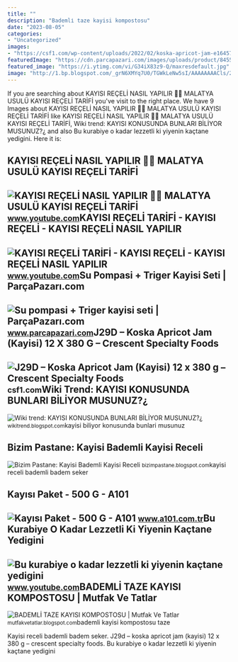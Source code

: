 ```yaml
---
title: ""
description: "Bademli̇ taze kayisi kompostosu"
date: "2023-08-05"
categories:
- "Uncategorized"
images:
- "https://csf1.com/wp-content/uploads/2022/02/koska-apricot-jam-e1645739595505.png"
featuredImage: "https://cdn.parcapazari.com/images/uploads/product/845520151846445_su-pompasi-triger-kayisi-seti.png"
featured_image: "https://i.ytimg.com/vi/G34iX83z9-Q/maxresdefault.jpg"
image: "http://1.bp.blogspot.com/_grN6XMYq7U0/TGWkLeNw5sI/AAAAAAAACls/2jduAc5acOw/s1600/cake+037.jpg"
---
```


If you are searching about KAYISI REÇELİ NASIL YAPILIR 💯🍑 MALATYA USULÜ KAYISI REÇELİ TARİFİ you've visit to the right place. We have 9 Images about KAYISI REÇELİ NASIL YAPILIR 💯🍑 MALATYA USULÜ KAYISI REÇELİ TARİFİ like KAYISI REÇELİ NASIL YAPILIR 💯🍑 MALATYA USULÜ KAYISI REÇELİ TARİFİ, Wiki trend: KAYISI KONUSUNDA BUNLARI BİLİYOR MUSUNUZ?¿ and also Bu kurabiye o kadar lezzetli ki yiyenin kaçtane yedigini. Here it is:

KAYISI REÇELİ NASIL YAPILIR 💯🍑 MALATYA USULÜ KAYISI REÇELİ TARİFİ
-----------------------------------------------------------------

 ![KAYISI REÇELİ NASIL YAPILIR 💯🍑 MALATYA USULÜ KAYISI REÇELİ TARİFİ](https://i.ytimg.com/vi/G34iX83z9-Q/maxresdefault.jpg) <small>www.youtube.com</small>KAYISI REÇELİ TARİFİ - KAYISI REÇELİ - KAYISI REÇELİ NASIL YAPILIR
------------------------------------------------------------------

 ![KAYISI REÇELİ TARİFİ - KAYISI REÇELİ - KAYISI REÇELİ NASIL YAPILIR](https://i.ytimg.com/vi/_rZ0Nevl1Og/maxresdefault.jpg) <small>www.youtube.com</small>Su Pompasi + Triger Kayisi Seti | ParçaPazarı.com
-------------------------------------------------

 ![Su pompasi + Triger kayisi seti | ParçaPazarı.com](https://cdn.parcapazari.com/images/uploads/product/845520151846445_su-pompasi-triger-kayisi-seti.png) <small>www.parcapazari.com</small>J29D – Koska Apricot Jam (Kayisi) 12 X 380 G – Crescent Specialty Foods
-----------------------------------------------------------------------

 ![J29D – Koska Apricot Jam (Kayisi) 12 x 380 g – Crescent Specialty Foods](https://csf1.com/wp-content/uploads/2022/02/koska-apricot-jam-e1645739595505.png) <small>csf1.com</small>Wiki Trend: KAYISI KONUSUNDA BUNLARI BİLİYOR MUSUNUZ?¿
------------------------------------------------------

 ![Wiki trend: KAYISI KONUSUNDA BUNLARI BİLİYOR MUSUNUZ?¿](https://4.bp.blogspot.com/-6bWSHjheU88/TVmkStvuGHI/AAAAAAAAB6g/BgoZf6mDw5M/s1600/apricot-kayisi.jpg) <small>wikitrend.blogspot.com</small>kayisi biliyor konusunda bunlari musunuz

Bizim Pastane: Kayisi Bademli Kayisi Receli
-------------------------------------------

 ![Bizim Pastane: Kayisi Bademli Kayisi Receli](http://1.bp.blogspot.com/_grN6XMYq7U0/TGWkLeNw5sI/AAAAAAAACls/2jduAc5acOw/s1600/cake+037.jpg) <small>bizimpastane.blogspot.com</small>kayisi receli bademli badem seker

Kayısı Paket - 500 G - A101
---------------------------

 ![Kayısı Paket - 500 G - A101](https://ayb.akinoncdn.com/products/2021/08/06/65/4b69be21-98cd-43c3-b680-ad05ed04852f_size780x780_quality60_cropCenter.jpg) <small>www.a101.com.tr</small>Bu Kurabiye O Kadar Lezzetli Ki Yiyenin Kaçtane Yedigini
--------------------------------------------------------

 ![Bu kurabiye o kadar lezzetli ki yiyenin kaçtane yedigini](https://i.ytimg.com/vi/EpwaCebvye8/maxresdefault.jpg?sqp=-oaymwEmCIAKENAF8quKqQMa8AEB-AGUA4AC0AWKAgwIABABGGUgXihTMA8=&rs=AOn4CLBVO_3vKyHsOzCVit1LYJDHxh15oA) <small>www.youtube.com</small>BADEMLİ TAZE KAYISI KOMPOSTOSU | Mutfak Ve Tatlar
-------------------------------------------------

 ![BADEMLİ TAZE KAYISI KOMPOSTOSU | Mutfak Ve Tatlar](https://1.bp.blogspot.com/-12cuvYxjekM/WTaauO50ReI/AAAAAAADVyk/sk4KY6IqtAAPVRImO7s9RxgpSYoumZe4ACLcB/s640/bademli%2Bkay%25C4%25B1s%25C4%25B1%2Bkompostosu%2Bnas%25C4%25B1l%2Byap%25C4%25B1l%25C4%25B1r.jpg) <small>mutfakvetatlar.blogspot.com</small>bademli kayisi kompostosu taze

Kayisi receli bademli badem seker. J29d – koska apricot jam (kayisi) 12 x 380 g – crescent specialty foods. Bu kurabiye o kadar lezzetli ki yiyenin kaçtane yedigini
